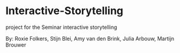 # Interactive-Storytelling
project for the Seminar interactive storytelling

By: Roxie Folkers, Stijn Blei, Amy van den Brink, Julia Arbouw, Martijn Brouwer
